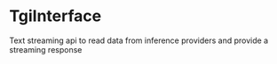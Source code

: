 # TgiInterface
Text streaming api to read data from inference providers and provide a streaming response
